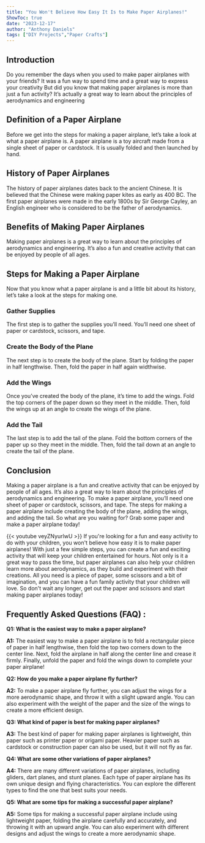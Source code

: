 ```yaml
---
title: "You Won't Believe How Easy It Is to Make Paper Airplanes!"
ShowToc: true 
date: "2023-12-17"
author: "Anthony Daniels" 
tags: ["DIY Projects","Paper Crafts"]
---
```

## Introduction 

Do you remember the days when you used to make paper airplanes with your friends? It was a fun way to spend time and a great way to express your creativity But did you know that making paper airplanes is more than just a fun activity? It’s actually a great way to learn about the principles of aerodynamics and engineering

## Definition of a Paper Airplane

Before we get into the steps for making a paper airplane, let’s take a look at what a paper airplane is. A paper airplane is a toy aircraft made from a single sheet of paper or cardstock. It is usually folded and then launched by hand.

## History of Paper Airplanes

The history of paper airplanes dates back to the ancient Chinese. It is believed that the Chinese were making paper kites as early as 400 BC. The first paper airplanes were made in the early 1800s by Sir George Cayley, an English engineer who is considered to be the father of aerodynamics.

## Benefits of Making Paper Airplanes

Making paper airplanes is a great way to learn about the principles of aerodynamics and engineering. It’s also a fun and creative activity that can be enjoyed by people of all ages.

## Steps for Making a Paper Airplane

Now that you know what a paper airplane is and a little bit about its history, let’s take a look at the steps for making one.

### Gather Supplies

The first step is to gather the supplies you’ll need. You’ll need one sheet of paper or cardstock, scissors, and tape.

### Create the Body of the Plane

The next step is to create the body of the plane. Start by folding the paper in half lengthwise. Then, fold the paper in half again widthwise.

### Add the Wings

Once you’ve created the body of the plane, it’s time to add the wings. Fold the top corners of the paper down so they meet in the middle. Then, fold the wings up at an angle to create the wings of the plane.

### Add the Tail

The last step is to add the tail of the plane. Fold the bottom corners of the paper up so they meet in the middle. Then, fold the tail down at an angle to create the tail of the plane.

## Conclusion

Making a paper airplane is a fun and creative activity that can be enjoyed by people of all ages. It’s also a great way to learn about the principles of aerodynamics and engineering. To make a paper airplane, you’ll need one sheet of paper or cardstock, scissors, and tape. The steps for making a paper airplane include creating the body of the plane, adding the wings, and adding the tail. So what are you waiting for? Grab some paper and make a paper airplane today!

{{< youtube veyZNyurlwU >}} 
If you're looking for a fun and easy activity to do with your children, you won't believe how easy it is to make paper airplanes! With just a few simple steps, you can create a fun and exciting activity that will keep your children entertained for hours. Not only is it a great way to pass the time, but paper airplanes can also help your children learn more about aerodynamics, as they build and experiment with their creations. All you need is a piece of paper, some scissors and a bit of imagination, and you can have a fun family activity that your children will love. So don't wait any longer, get out the paper and scissors and start making paper airplanes today!

## Frequently Asked Questions (FAQ) :
**Q1: What is the easiest way to make a paper airplane?**

**A1:** The easiest way to make a paper airplane is to fold a rectangular piece of paper in half lengthwise, then fold the top two corners down to the center line. Next, fold the airplane in half along the center line and crease it firmly. Finally, unfold the paper and fold the wings down to complete your paper airplane!

**Q2: How do you make a paper airplane fly further?**

**A2:** To make a paper airplane fly further, you can adjust the wings for a more aerodynamic shape, and throw it with a slight upward angle. You can also experiment with the weight of the paper and the size of the wings to create a more efficient design.

**Q3: What kind of paper is best for making paper airplanes?**

**A3:** The best kind of paper for making paper airplanes is lightweight, thin paper such as printer paper or origami paper. Heavier paper such as cardstock or construction paper can also be used, but it will not fly as far.

**Q4: What are some other variations of paper airplanes?**

**A4:** There are many different variations of paper airplanes, including gliders, dart planes, and stunt planes. Each type of paper airplane has its own unique design and flying characteristics. You can explore the different types to find the one that best suits your needs.

**Q5: What are some tips for making a successful paper airplane?**

**A5:** Some tips for making a successful paper airplane include using lightweight paper, folding the airplane carefully and accurately, and throwing it with an upward angle. You can also experiment with different designs and adjust the wings to create a more aerodynamic shape.



